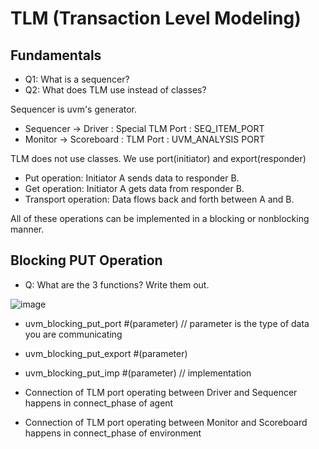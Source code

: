 # TLM (Transaction Level Modeling)

## Fundamentals
- Q1: What is a sequencer?
- Q2: What does TLM use instead of classes?
  
Sequencer is uvm's generator.

- Sequencer -> Driver : Special TLM Port : SEQ_ITEM_PORT
- Monitor -> Scoreboard : TLM Port : UVM_ANALYSIS PORT

TLM does not use classes. We use port(initiator) and export(responder)

- Put operation: Initiator A sends data to responder B.
- Get operation: Initiator A gets data from responder B.
- Transport operation: Data flows back and forth between A and B.

All of these operations can be implemented in a blocking or nonblocking manner.

## Blocking PUT Operation
- Q: What are the 3 functions? Write them out.
  
![image](https://github.com/coolnikitav/coding-lessons/assets/30304422/f3ba0f99-25c0-4da4-ae73-1039831d21ab)

- uvm_blocking_put_port #(parameter) // parameter is the type of data you are communicating
- uvm_blocking_put_export #(parameter)
- uvm_blocking_put_imp #(parameter)  // implementation

- Connection of TLM port operating between Driver and Sequencer happens in connect_phase of agent
- Connection of TLM port operating between Monitor and Scoreboard happens in connect_phase of environment
 
